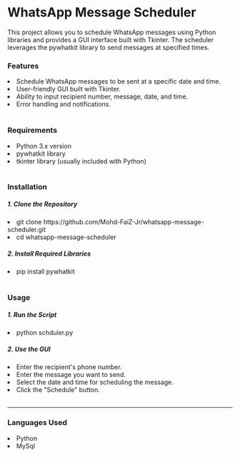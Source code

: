 # WhatsApp Message Scheduler
This project allows you to schedule WhatsApp messages using Python libraries and provides a GUI interface built with Tkinter. The scheduler leverages the pywhatkit library to send messages at specified times.
<br>
<h3>Features</h3>
<li>Schedule WhatsApp messages to be sent at a specific date and time.</li>
<li>User-friendly GUI built with Tkinter.</li>
<li>Ability to input recipient number, message, date, and time.</li>
<li>Error handling and notifications.</li>
<br>
<h3>Requirements</h3>
<li>Python 3.x version</li>
<li>pywhatkit library</li>
<li>tkinter library (usually included with Python)</li>
<br>
<h3>Installation</h3>
<h5>1. Clone the Repository</h5>
<li>git clone https://github.com/Mohd-FaiZ-Jr/whatsapp-message-scheduler.git</li>
<li>cd whatsapp-message-scheduler</li>
<h5>2. Install Required Libraries</h5>
<li>pip install pywhatkit</li>
<br>
<h3>Usage</h3>
<h5>1. Run the Script</h5>
<li>python schduler.py</li>
<h5>2. Use the GUI</h5>
<li>Enter the recipient's phone number.</li>
<li>Enter the message you want to send.</li>
<li>Select the date and time for scheduling the message.</li>
<li>Click the "Schedule" button.</li>
<br>

<hr>

<h3>Languages Used</h3>
<li>Python</li>
<li>MySql</li>
